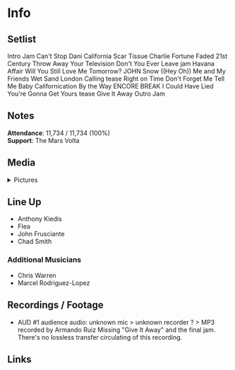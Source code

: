 # Info

## Setlist

Intro Jam
Can't Stop
Dani California
Scar Tissue
Charlie
Fortune Faded
21st Century
Throw Away Your Television
Don't You Ever Leave jam
Havana Affair
Will You Still Love Me Tomorrow? JOHN
Snow ((Hey Oh))
Me and My Friends
Wet Sand
London Calling tease
Right on Time
Don't Forget Me
Tell Me Baby
Californication
By the Way
ENCORE BREAK
I Could Have Lied
You're Gonna Get Yours tease
Give It Away
Outro Jam

## Notes

**Attendance**: 11,734 / 11,734 (100%)
<br>
**Support**: The Mars Volta

## Media 

<details>
  <summary>Pictures</summary>
  <!--<img alt="Setlist" title="Setlist" src="_.jpg" height="200" />
  <img alt="Flyer" title="Flyer" src="_.jpg" height="200" />
  <img alt="Clipper" title="Clipper" src="_.jpg" height="200" />
  <img alt="Ticket" title="Ticket" src="_.jpg" height="200" />
  -->
</details>

## Line Up

* Anthony Kiedis
* Flea
* John Frusciante
* Chad Smith

### Additional Musicians

* Chris Warren  
* Marcel Rodriguez-Lopez

## Recordings / Footage

* AUD #1 audience audio: unknown mic > unknown recorder ? > MP3 recorded by Armando Ruiz Missing "Give It Away" and the final jam. There's no lossless transfer circulating of this recording.

## Links